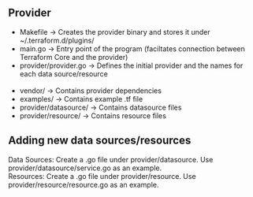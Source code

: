 <h2>Provider</h2>
<ul>
<li>Makefile -> Creates the provider binary and stores it under ~/.terraform.d/plugins/</li>
<li>main.go -> Entry point of the program (faciltates connection between Terraform Core and the provider)</li>
<li>provider/provider.go -> Defines the initial provider and the names for each data source/resource</li>
<br/>
<li>vendor/ -> Contains provider dependencies</li>
<li>examples/ -> Contains example .tf file</li>
<li>provider/datasource/ -> Contains datasource files</li>
<li>provider/resource/ -> Contains resource files</li>
</ul>

<h2>Adding new data sources/resources</h2>
Data Sources: Create a <DATA-SOURCE-NAME>.go file under provider/datasource. Use provider/datasource/service.go as an example.
<br/>
Resources: Create a <RESOURCE-NAME>.go file under provider/resource. Use provider/resource/resource.go as an example.

